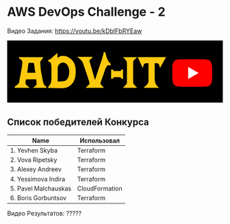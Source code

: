 # AWS DevOps Challenge - 2

Видео Задания: https://youtu.be/kDbIFbRYEaw

<img src="adv-it.png"><br>

## Список победителей Конкурса

| Name                   | Использовал    | 
|------------------------|----------------|
| 1. Yevhen Skyba        | Terraform      |
| 2. Vova Ripetsky       | Terraform      |
| 3. Alexey Andreev      | Terraform      |
| 4. Yessimova Indira    | Terraform      |
| 5. Pavel Malchauskas   | CloudFormation |
| 6. Boris Gorbuntsov    | Terraform      |

Видео Результатов: ?????
